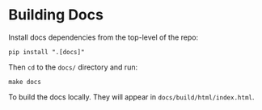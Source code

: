 # Building Docs

Install docs dependencies from the top-level of the repo:

```shell
pip install ".[docs]"
```

Then `cd` to the `docs/` directory and run:

```shell
make docs
```

To build the docs locally. They will appear in `docs/build/html/index.html`.
